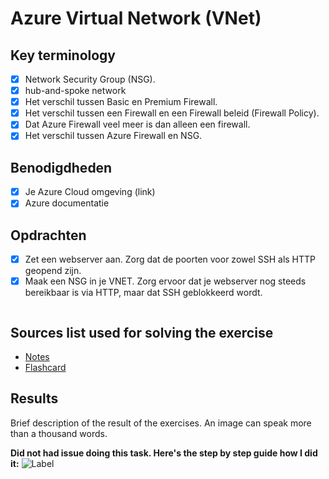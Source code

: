 # Azure Virtual Network (VNet)

## Key terminology

- [x] Network Security Group (NSG).
- [x] hub-and-spoke network
- [x] Het verschil tussen Basic en Premium Firewall.
- [x] Het verschil tussen een Firewall en een Firewall beleid (Firewall Policy).
- [x] Dat Azure Firewall veel meer is dan alleen een firewall.
- [x] Het verschil tussen Azure Firewall en NSG.

## Benodigdheden

- [x] Je Azure Cloud omgeving (link)
- [x] Azure documentatie

## Opdrachten

- [x] Zet een webserver aan. Zorg dat de poorten voor zowel SSH als HTTP geopend zijn.
- [x] Maak een NSG in je VNET. Zorg ervoor dat je webserver nog steeds bereikbaar is via HTTP, maar dat SSH geblokkeerd wordt.

![]()

## Sources list used for solving the exercise

- [Notes](https://drive.google.com/drive/folders/1OtQ_wYxGEuVkk2XZKPJAU1GY6BQS7u8k)
- [Flashcard]()

## Results

Brief description of the result of the exercises. An image can speak more than a thousand words.

**Did not had issue doing this task. Here's the step by step guide how I did it:**
![Label]()
